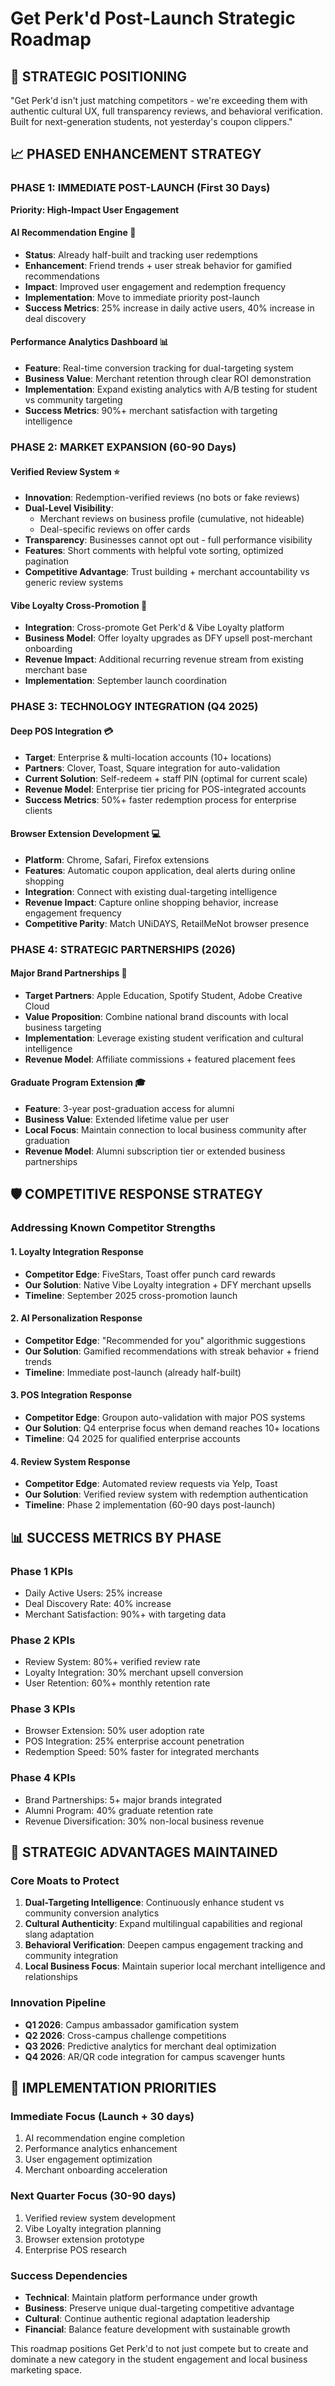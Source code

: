 # Get Perk'd Post-Launch Strategic Roadmap

## 🎯 STRATEGIC POSITIONING
"Get Perk'd isn't just matching competitors - we're exceeding them with authentic cultural UX, full transparency reviews, and behavioral verification. Built for next-generation students, not yesterday's coupon clippers."

## 📈 PHASED ENHANCEMENT STRATEGY

### **PHASE 1: IMMEDIATE POST-LAUNCH** (First 30 Days)
**Priority: High-Impact User Engagement**

#### AI Recommendation Engine 🤖
- **Status**: Already half-built and tracking user redemptions
- **Enhancement**: Friend trends + user streak behavior for gamified recommendations
- **Impact**: Improved user engagement and redemption frequency
- **Implementation**: Move to immediate priority post-launch
- **Success Metrics**: 25% increase in daily active users, 40% increase in deal discovery

#### Performance Analytics Dashboard 📊
- **Feature**: Real-time conversion tracking for dual-targeting system
- **Business Value**: Merchant retention through clear ROI demonstration
- **Implementation**: Expand existing analytics with A/B testing for student vs community targeting
- **Success Metrics**: 90%+ merchant satisfaction with targeting intelligence

### **PHASE 2: MARKET EXPANSION** (60-90 Days)

#### Verified Review System ⭐
- **Innovation**: Redemption-verified reviews (no bots or fake reviews)
- **Dual-Level Visibility**: 
  - Merchant reviews on business profile (cumulative, not hideable)
  - Deal-specific reviews on offer cards
- **Transparency**: Businesses cannot opt out - full performance visibility
- **Features**: Short comments with helpful vote sorting, optimized pagination
- **Competitive Advantage**: Trust building + merchant accountability vs generic review systems

#### Vibe Loyalty Cross-Promotion 🔄
- **Integration**: Cross-promote Get Perk'd & Vibe Loyalty platform
- **Business Model**: Offer loyalty upgrades as DFY upsell post-merchant onboarding
- **Revenue Impact**: Additional recurring revenue stream from existing merchant base
- **Implementation**: September launch coordination

### **PHASE 3: TECHNOLOGY INTEGRATION** (Q4 2025)

#### Deep POS Integration 💳
- **Target**: Enterprise & multi-location accounts (10+ locations)
- **Partners**: Clover, Toast, Square integration for auto-validation
- **Current Solution**: Self-redeem + staff PIN (optimal for current scale)
- **Revenue Model**: Enterprise tier pricing for POS-integrated accounts
- **Success Metrics**: 50%+ faster redemption process for enterprise clients

#### Browser Extension Development 💻
- **Platform**: Chrome, Safari, Firefox extensions
- **Features**: Automatic coupon application, deal alerts during online shopping
- **Integration**: Connect with existing dual-targeting intelligence
- **Revenue Impact**: Capture online shopping behavior, increase engagement frequency
- **Competitive Parity**: Match UNiDAYS, RetailMeNot browser presence

### **PHASE 4: STRATEGIC PARTNERSHIPS** (2026)

#### Major Brand Partnerships 🏢
- **Target Partners**: Apple Education, Spotify Student, Adobe Creative Cloud
- **Value Proposition**: Combine national brand discounts with local business targeting
- **Implementation**: Leverage existing student verification and cultural intelligence
- **Revenue Model**: Affiliate commissions + featured placement fees

#### Graduate Program Extension 🎓
- **Feature**: 3-year post-graduation access for alumni
- **Business Value**: Extended lifetime value per user
- **Local Focus**: Maintain connection to local business community after graduation
- **Revenue Model**: Alumni subscription tier or extended business partnerships

## 🛡️ COMPETITIVE RESPONSE STRATEGY

### **Addressing Known Competitor Strengths**

#### 1. Loyalty Integration Response
- **Competitor Edge**: FiveStars, Toast offer punch card rewards
- **Our Solution**: Native Vibe Loyalty integration + DFY merchant upsells
- **Timeline**: September 2025 cross-promotion launch

#### 2. AI Personalization Response  
- **Competitor Edge**: "Recommended for you" algorithmic suggestions
- **Our Solution**: Gamified recommendations with streak behavior + friend trends
- **Timeline**: Immediate post-launch (already half-built)

#### 3. POS Integration Response
- **Competitor Edge**: Groupon auto-validation with major POS systems
- **Our Solution**: Q4 enterprise focus when demand reaches 10+ locations
- **Timeline**: Q4 2025 for qualified enterprise accounts

#### 4. Review System Response
- **Competitor Edge**: Automated review requests via Yelp, Toast
- **Our Solution**: Verified review system with redemption authentication
- **Timeline**: Phase 2 implementation (60-90 days post-launch)

## 📊 SUCCESS METRICS BY PHASE

### Phase 1 KPIs
- Daily Active Users: 25% increase
- Deal Discovery Rate: 40% increase  
- Merchant Satisfaction: 90%+ with targeting data

### Phase 2 KPIs
- Review System: 80%+ verified review rate
- Loyalty Integration: 30% merchant upsell conversion
- User Retention: 60%+ monthly retention rate

### Phase 3 KPIs
- Browser Extension: 50% user adoption rate
- POS Integration: 25% enterprise account penetration
- Redemption Speed: 50% faster for integrated merchants

### Phase 4 KPIs
- Brand Partnerships: 5+ major brands integrated
- Alumni Program: 40% graduate retention rate
- Revenue Diversification: 30% non-local business revenue

## 🎯 STRATEGIC ADVANTAGES MAINTAINED

### **Core Moats to Protect**
1. **Dual-Targeting Intelligence**: Continuously enhance student vs community conversion analytics
2. **Cultural Authenticity**: Expand multilingual capabilities and regional slang adaptation
3. **Behavioral Verification**: Deepen campus engagement tracking and community integration
4. **Local Business Focus**: Maintain superior local merchant intelligence and relationships

### **Innovation Pipeline**
- **Q1 2026**: Campus ambassador gamification system
- **Q2 2026**: Cross-campus challenge competitions  
- **Q3 2026**: Predictive analytics for merchant deal optimization
- **Q4 2026**: AR/QR code integration for campus scavenger hunts

## 🚀 IMPLEMENTATION PRIORITIES

### **Immediate Focus** (Launch + 30 days)
1. AI recommendation engine completion
2. Performance analytics enhancement
3. User engagement optimization
4. Merchant onboarding acceleration

### **Next Quarter Focus** (30-90 days)
1. Verified review system development
2. Vibe Loyalty integration planning
3. Browser extension prototype
4. Enterprise POS research

### **Success Dependencies**
- **Technical**: Maintain platform performance under growth
- **Business**: Preserve unique dual-targeting competitive advantage  
- **Cultural**: Continue authentic regional adaptation leadership
- **Financial**: Balance feature development with sustainable growth

This roadmap positions Get Perk'd to not just compete but to create and dominate a new category in the student engagement and local business marketing space.